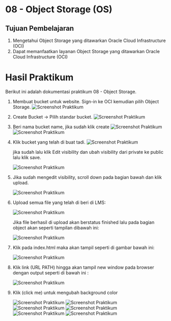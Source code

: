# 08 - Object Storage (OS)

## Tujuan Pembelajaran

1. Mengetahui Object Storage yang ditawarkan Oracle Cloud Infrastructure (OCI)
2. Dapat memanfaatkan layanan Object Storage yang ditawarkan Oracle Cloud Infrastructure (OCI)

# Hasil Praktikum

Berikut ini adalah dokumentasi praktikum 08 - Object Storage.

1. Membuat bucket untuk website. Sign-in ke OCI kemudian pilih Object Storage.
    ![Screenshot Praktikum](img/01.png)

2. Create Bucket → Pilih standar bucket.
    ![Screenshot Praktikum](img/02.png)

3. Beri nama bucket name, jika sudah klik create
    ![Screenshot Praktikum](img/03.png)
    ![Screenshot Praktikum](img/04.png)

4. Klik bucket yang telah di buat tadi.
    ![Screenshot Praktikum](img/05.png)
    
    jika sudah lalu klik Edit visibility dan ubah visibility dari private ke public lalu klik save.

    ![Screenshot Praktikum](img/06.png)

5. Jika sudah mengedit visibility, scroll down pada bagian bawah dan klik upload.

   ![Screenshot Praktikum](img/07.png)
   
6. Upload semua file yang telah di beri di LMS:

    ![Screenshot Praktikum](img/08.png)
    
    Jika file berhasil di upload akan berstatus finished lalu pada bagian object akan seperti tampilan dibawah ini:

    ![Screenshot Praktikum](img/09.png)

7. Klik pada index.html maka akan tampil seperti di gambar bawah ini: 

    ![Screenshot Praktikum](img/10.png)

8. Klik link (URL PATH) hingga akan tampil new window pada browser dengan output seperti di bawah ini :

    ![Screenshot Praktikum](img/11.png)

9. Klik (click me) untuk mengubah background color

    ![Screenshot Praktikum](img/12.png)
    ![Screenshot Praktikum](img/13.png)
    ![Screenshot Praktikum](img/14.png)
    ![Screenshot Praktikum](img/15.png)
    ![Screenshot Praktikum](img/16.png)
    ![Screenshot Praktikum](img/17.png)
